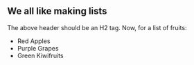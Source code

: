 We all like making lists
------------------------

The above header should be an H2 tag. Now, for a list of fruits:

* Red Apples
* Purple Grapes
* Green Kiwifruits
